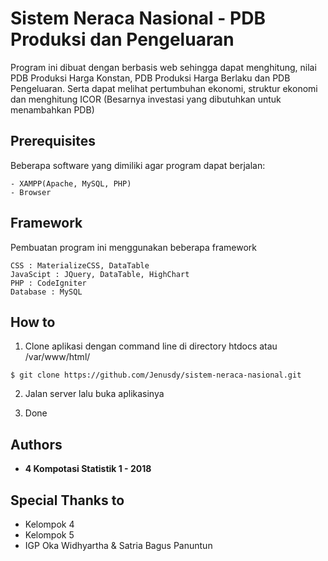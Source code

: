 # Sistem Neraca Nasional - PDB Produksi dan Pengeluaran

Program ini dibuat dengan berbasis web sehingga dapat menghitung, nilai PDB Produksi Harga Konstan, PDB Produksi Harga Berlaku dan PDB Pengeluaran. Serta dapat melihat pertumbuhan ekonomi, struktur ekonomi dan menghitung ICOR (Besarnya investasi yang dibutuhkan untuk menambahkan PDB)

## Prerequisites

Beberapa software yang dimiliki agar program dapat berjalan:

```
- XAMPP(Apache, MySQL, PHP)
- Browser
```

## Framework

Pembuatan program ini menggunakan beberapa framework
```
CSS : MaterializeCSS, DataTable
JavaScipt : JQuery, DataTable, HighChart
PHP : CodeIgniter
Database : MySQL
```

## How to 

1. Clone aplikasi dengan command line di directory htdocs atau /var/www/html/
```
$ git clone https://github.com/Jenusdy/sistem-neraca-nasional.git
```

2. Jalan server lalu buka aplikasinya

3. Done


## Authors

* **4 Kompotasi Statistik 1 - 2018**

## Special Thanks to

* Kelompok 4
* Kelompok 5
* IGP Oka Widhyartha & Satria Bagus Panuntun